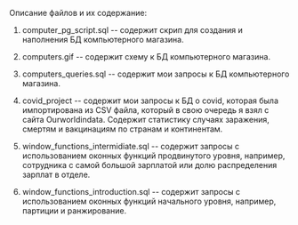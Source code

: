 Описание файлов и их содержание:

1. computer_pg_script.sql -- содержит скрип для создания и наполнения БД компьютерного магазина.
2. computers.gif -- содержит схему к БД компьютерного магазина.
3. computers_queries.sql -- содержит мои запросы к БД компьютерного магазина.

4. covid_project -- содержит мои запросы к БД о covid, которая была импортирована из CSV файла, который в свою очередь я взял с сайта Ourworldindata. Содержит статистику случаях заражения, смертям и вакцинациям по странам и континентам.

5. window_functions_intermidiate.sql -- содержит запросы с использованием оконных функций продвинутого уровня, например, сотрудника с самой большой зарплатой или долю распределения зарплат в отделе.
6. window_functions_introduction.sql -- содержит запросы с использованием оконных функций начального уровня, например, партиции и ранжирование.
